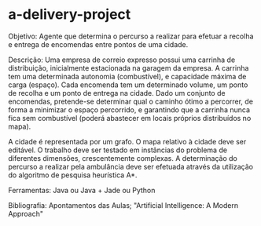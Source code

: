# a-delivery-project


Objetivo:
Agente que determina o percurso a realizar para efetuar a recolha e entrega de encomendas entre pontos de uma
cidade.

Descrição:
Uma empresa de correio expresso possui uma carrinha de distribuição, inicialmente estacionada na garagem da
empresa. A carrinha tem uma determinada autonomia (combustível), e capacidade máxima de carga (espaço). Cada
encomenda tem um determinado volume, um ponto de recolha e um ponto de entrega na cidade. Dado um
conjunto de encomendas, pretende-se determinar qual o caminho ótimo a percorrer, de forma a minimizar o espaço
percorrido, e garantindo que a carrinha nunca fica sem combustível (poderá abastecer em locais próprios
distribuídos no mapa).

A cidade é representada por um grafo. O mapa relativo à cidade deve ser editável. O trabalho deve ser testado em
instâncias do problema de diferentes dimensões, crescentemente complexas.
A determinação do percurso a realizar pela ambulância deve ser efetuada através da utilização do algoritmo de
pesquisa heurística A*.

Ferramentas:
Java ou Java + Jade ou Python

Bibliografia:
Apontamentos das Aulas; "Artificial Intelligence: A Modern Approach"
